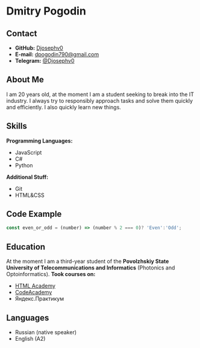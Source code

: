 Dmitry Pogodin
======
Contact
------
* __GitHub:__ [Djosephv0](https://github.com/Djosephv0)
* __E-mail:__ dpogodin790@gmail.com
* __Telegram:__ [@Djosephv0](https://t.me/Djosephv0)

About Me
------
I am 20 years old, at the moment I am a student seeking to break into the IT industry. I always try to responsibly approach tasks and solve them quickly and efficiently. I also quickly learn new things.

Skills
------
__Programming Languages:__
* JavaScript
* C#
* Python

__Additional Stuff:__
* Git
* HTML&CSS

Code Example
------
```javascript
const even_or_odd = (number) => (number % 2 === 0)? 'Even':'Odd';
```

Education
------
At the moment I am a third-year student of the __Povolzhskiy State University of Telecommunications and Informatics__ (Photonics and Optoinformatics).
__Took courses on:__
* [HTML Academy](https://htmlacademy.ru/profile/id129780)
* [CodeAcademy](https://www.codecademy.com/profiles/DjosephV0)
* Яндекс.Практикум

Languages
------
* Russian (native speaker)
* English (A2)